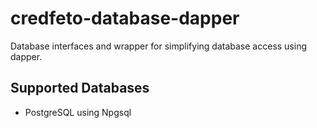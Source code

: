 # credfeto-database-dapper

Database interfaces and wrapper for simplifying database access using dapper.

## Supported Databases

* PostgreSQL using Npgsql
